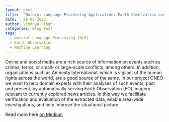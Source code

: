 ```yaml
---
layout: post
title:  "Natural Language Processing Application: Earth Observation and Event Detection"
date:   28-02-2023
author: Vindhya Singh
categories: Blog Post
tags:
  - Natural Language Processing (NLP)
  - Earth Observation
  - Machine Learning
---
```


Online and social media are a rich source of information on events such as crimes, terror, or small- or large-scale conflicts, among others. In addition, organizations such as Amnesty International, which is vigilant of the human rights across the world, are a good source of the same. In our project ONEO we want to help domain experts with their analyses of such events, past and present, by automatically serving Earth Observation (EO) imagery relevant to currently explored news articles. In this way we facilitate verification and evaluation of the extracted data, enable area-wide investigations, and help improve the situational picture.

Read more here [on Medium](https://iabg-ai.medium.com/natural-language-processing-application-earth-observation-and-event-detection-62d7c17fe796)